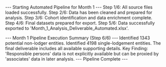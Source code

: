 --- Starting Automated Pipeline for Month 1 ---
Step 1/6: All source files loaded successfully.
Step 2/6: Data has been cleaned and prepared for analysis.
Step 3/6: Cohort identification and data enrichment complete.
Step 4/6: Final datasets prepared for export.
Step 5/6: Data successfully exported to 'Month_1_Analysis_Deliverable_Automated.xlsx'.

--- Month 1 Pipeline Execution Summary (Step 6/6) ---
Identified 1343 potential non-lodger entities.
Identified 4198 single-lodgement entities.
The final deliverable includes all available supporting details.
Key Finding: 'Responsible persons' data is not explicitly available but can be proxied by 'associates' data in later analysis.
--- Pipeline Complete ---
